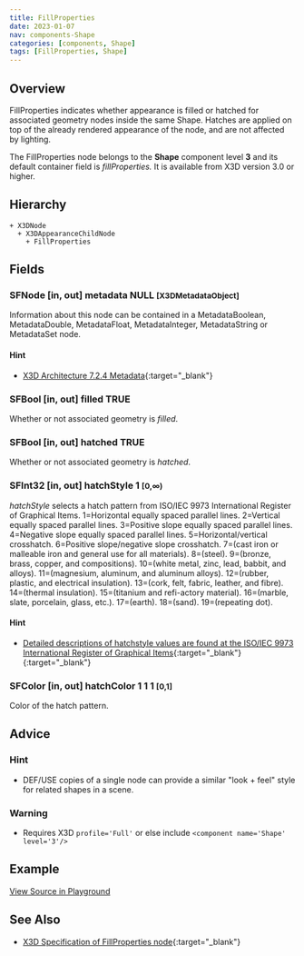 ```yaml
---
title: FillProperties
date: 2023-01-07
nav: components-Shape
categories: [components, Shape]
tags: [FillProperties, Shape]
---
```

<style>
.post h3 {
  word-spacing: 0.2em;
}
</style>

## Overview

FillProperties indicates whether appearance is filled or hatched for associated geometry nodes inside the same Shape. Hatches are applied on top of the already rendered appearance of the node, and are not affected by lighting.

The FillProperties node belongs to the **Shape** component level **3** and its default container field is *fillProperties.* It is available from X3D version 3.0 or higher.

## Hierarchy

```
+ X3DNode
  + X3DAppearanceChildNode
    + FillProperties
```

## Fields

### SFNode [in, out] **metadata** NULL <small>[X3DMetadataObject]</small>

Information about this node can be contained in a MetadataBoolean, MetadataDouble, MetadataFloat, MetadataInteger, MetadataString or MetadataSet node.

#### Hint

- [X3D Architecture 7.2.4 Metadata](https://www.web3d.org/specifications/X3Dv4Draft/ISO-IEC19775-1v4-IS.proof//Part01/components/core.html#Metadata){:target="_blank"}

### SFBool [in, out] **filled** TRUE

Whether or not associated geometry is *filled*.

### SFBool [in, out] **hatched** TRUE

Whether or not associated geometry is *hatched*.

### SFInt32 [in, out] **hatchStyle** 1 <small>[0,∞)</small>

*hatchStyle* selects a hatch pattern from ISO/IEC 9973 International Register of Graphical Items. 1=Horizontal equally spaced parallel lines. 2=Vertical equally spaced parallel lines. 3=Positive slope equally spaced parallel lines. 4=Negative slope equally spaced parallel lines. 5=Horizontal/vertical crosshatch. 6=Positive slope/negative slope crosshatch. 7=(cast iron or malleable iron and general use for all materials). 8=(steel). 9=(bronze, brass, copper, and compositions). 10=(white metal, zinc, lead, babbit, and alloys). 11=(magnesium, aluminum, and aluminum alloys). 12=(rubber, plastic, and electrical insulation). 13=(cork, felt, fabric, leather, and fibre). 14=(thermal insulation). 15=(titanium and refi-actory material). 16=(marble, slate, porcelain, glass, etc.). 17=(earth). 18=(sand). 19=(repeating dot).

#### Hint

- [Detailed descriptions of hatchstyle values are found at the ISO/IEC 9973 International Register of Graphical Items](https://www.iso.org/jtc1/sc24/register){:target="_blank"} [](https://isotc.iso.org/livelink/livelink/fetch/-8916524/8916549/8916590/6208440/class_pages/hatchstyle.html){:target="_blank"}

### SFColor [in, out] **hatchColor** 1 1 1 <small>[0,1]</small>

Color of the hatch pattern.

## Advice

### Hint

- DEF/USE copies of a single node can provide a similar "look + feel" style for related shapes in a scene.

### Warning

- Requires X3D `profile='Full'` or else include `<component name='Shape' level='3'/>`

## Example

<x3d-canvas src="https://create3000.github.io/media/examples/Shape/FillProperties/FillProperties.x3d" update="auto"></x3d-canvas>

[View Source in Playground](/x_ite/playground/?url=https://create3000.github.io/media/examples/Shape/FillProperties/FillProperties.x3d)

## See Also

- [X3D Specification of FillProperties node](https://www.web3d.org/documents/specifications/19775-1/V4.0/Part01/components/shape.html#FillProperties){:target="_blank"}
